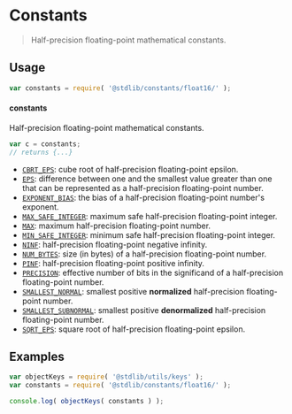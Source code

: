 <!--

@license Apache-2.0

Copyright (c) 2021 The Stdlib Authors.

Licensed under the Apache License, Version 2.0 (the "License");
you may not use this file except in compliance with the License.
You may obtain a copy of the License at

   http://www.apache.org/licenses/LICENSE-2.0

Unless required by applicable law or agreed to in writing, software
distributed under the License is distributed on an "AS IS" BASIS,
WITHOUT WARRANTIES OR CONDITIONS OF ANY KIND, either express or implied.
See the License for the specific language governing permissions and
limitations under the License.

-->

# Constants

> Half-precision floating-point mathematical constants.

<section class="usage">

## Usage

```javascript
var constants = require( '@stdlib/constants/float16/' );
```

#### constants

Half-precision floating-point mathematical constants.

```javascript
var c = constants;
// returns {...}
```

<!-- <toc pattern="*" > -->

<div class="namespace-toc">

-   <span class="signature">[`CBRT_EPS`][@stdlib/constants/float16/cbrt-eps]</span><span class="delimiter">: </span><span class="description">cube root of half-precision floating-point epsilon.</span>
-   <span class="signature">[`EPS`][@stdlib/constants/float16/eps]</span><span class="delimiter">: </span><span class="description">difference between one and the smallest value greater than one that can be represented as a half-precision floating-point number.</span>
-   <span class="signature">[`EXPONENT_BIAS`][@stdlib/constants/float16/exponent-bias]</span><span class="delimiter">: </span><span class="description">the bias of a half-precision floating-point number's exponent.</span>
-   <span class="signature">[`MAX_SAFE_INTEGER`][@stdlib/constants/float16/max-safe-integer]</span><span class="delimiter">: </span><span class="description">maximum safe half-precision floating-point integer.</span>
-   <span class="signature">[`MAX`][@stdlib/constants/float16/max]</span><span class="delimiter">: </span><span class="description">maximum half-precision floating-point number.</span>
-   <span class="signature">[`MIN_SAFE_INTEGER`][@stdlib/constants/float16/min-safe-integer]</span><span class="delimiter">: </span><span class="description">minimum safe half-precision floating-point integer.</span>
-   <span class="signature">[`NINF`][@stdlib/constants/float16/ninf]</span><span class="delimiter">: </span><span class="description">half-precision floating-point negative infinity.</span>
-   <span class="signature">[`NUM_BYTES`][@stdlib/constants/float16/num-bytes]</span><span class="delimiter">: </span><span class="description">size (in bytes) of a half-precision floating-point number.</span>
-   <span class="signature">[`PINF`][@stdlib/constants/float16/pinf]</span><span class="delimiter">: </span><span class="description">half-precision floating-point positive infinity.</span>
-   <span class="signature">[`PRECISION`][@stdlib/constants/float16/precision]</span><span class="delimiter">: </span><span class="description">effective number of bits in the significand of a half-precision floating-point number.</span>
-   <span class="signature">[`SMALLEST_NORMAL`][@stdlib/constants/float16/smallest-normal]</span><span class="delimiter">: </span><span class="description">smallest positive **normalized** half-precision floating-point number.</span>
-   <span class="signature">[`SMALLEST_SUBNORMAL`][@stdlib/constants/float16/smallest-subnormal]</span><span class="delimiter">: </span><span class="description">smallest positive **denormalized** half-precision floating-point number.</span>
-   <span class="signature">[`SQRT_EPS`][@stdlib/constants/float16/sqrt-eps]</span><span class="delimiter">: </span><span class="description">square root of half-precision floating-point epsilon.</span>

</div>

<!-- </toc> -->

</section>

<!-- /.usage -->

<section class="examples">

## Examples

<!-- TODO: better examples -->

<!-- eslint no-undef: "error" -->

```javascript
var objectKeys = require( '@stdlib/utils/keys' );
var constants = require( '@stdlib/constants/float16/' );

console.log( objectKeys( constants ) );
```

</section>

<!-- /.examples -->

<section class="links">

<!-- <toc-links> -->

[@stdlib/constants/float16/cbrt-eps]: https://github.com/stdlib-js/constants/tree/main/float16/cbrt-eps

[@stdlib/constants/float16/eps]: https://github.com/stdlib-js/constants/tree/main/float16/eps

[@stdlib/constants/float16/exponent-bias]: https://github.com/stdlib-js/constants/tree/main/float16/exponent-bias

[@stdlib/constants/float16/max-safe-integer]: https://github.com/stdlib-js/constants/tree/main/float16/max-safe-integer

[@stdlib/constants/float16/max]: https://github.com/stdlib-js/constants/tree/main/float16/max

[@stdlib/constants/float16/min-safe-integer]: https://github.com/stdlib-js/constants/tree/main/float16/min-safe-integer

[@stdlib/constants/float16/ninf]: https://github.com/stdlib-js/constants/tree/main/float16/ninf

[@stdlib/constants/float16/num-bytes]: https://github.com/stdlib-js/constants/tree/main/float16/num-bytes

[@stdlib/constants/float16/pinf]: https://github.com/stdlib-js/constants/tree/main/float16/pinf

[@stdlib/constants/float16/precision]: https://github.com/stdlib-js/constants/tree/main/float16/precision

[@stdlib/constants/float16/smallest-normal]: https://github.com/stdlib-js/constants/tree/main/float16/smallest-normal

[@stdlib/constants/float16/smallest-subnormal]: https://github.com/stdlib-js/constants/tree/main/float16/smallest-subnormal

[@stdlib/constants/float16/sqrt-eps]: https://github.com/stdlib-js/constants/tree/main/float16/sqrt-eps

<!-- </toc-links> -->

</section>

<!-- /.links -->

